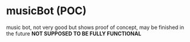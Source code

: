 # musicBot (POC)
music bot, not very good but shows proof of concept, may be finished in the future
**NOT SUPPOSED TO BE FULLY FUNCTIONAL**
